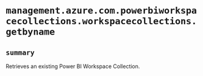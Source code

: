 # `management.azure.com.powerbiworkspacecollections.workspacecollections.getbyname`

## `summary`
Retrieves an existing Power BI Workspace Collection.


